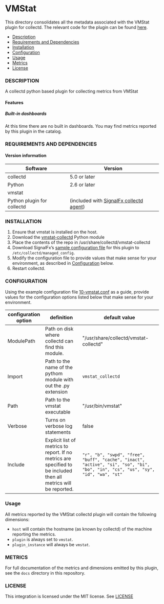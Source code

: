 # VMStat

This directory consolidates all the metadata associated with the VMStat plugin for collectd.  The relevant code for the plugin can be found [here](https://github.com/signalfx/vmstat-collectd).

- [Description](#description)
- [Requirements and Dependencies](#requirements-and-dependencies)
- [Installation](#installation)
- [Configuration](#configuration)
- [Usage](#usage)
- [Metrics](#metrics)
- [License](#license)

### DESCRIPTION
A collectd python based plugin for collecting metrics from VMStat

#### Features
##### Built-in dashboards
At this time there are no built in dashboards.  You may find metrics reported by this plugin in the catalog.

### REQUIREMENTS AND DEPENDENCIES

#### Version information

| Software | Version      |
|----------|--------------|
| collectd | 5.0 or later |
| Python   | 2.6 or later |
| vmstat  |   |
| Python plugin for collectd | (included with [SignalFx collectd agent](https://github.com/signalfx/integrations/tree/master/collectd)[](sfx_link:sfxcollectd)) |

### INSTALLATION
1.  Ensure that vmstat is installed on the host.
2.  Download the [vmstat-collectd](https://github.com/signalfx/vmstat-collectd) Python module
3.  Place the contents of the repo in /usr/share/collectd/vmstat-collectd
4.  Download SignalFx’s [sample configuration file](./10-vmstat.conf) for this plugin to `/etc/collectd/managed_config`.
5.  Modify the configuration file to provide values that make sense for your environment, as described in [Configuration](#configuration) below.
6.  Restart collectd.

### CONFIGURATION
Using the example configuration file [10-vmstat.conf](https://github.com/signalfx/integrations/tree/master/collectd-vmstat/10-vmstat.conf) as a guide, provide values for the configuration options listed below that make sense for your environment.

| configuration option | definition | default value |
| ---------------------|------------|---------------|
| ModulePath | Path on disk where collectd can find this module. | "/usr/share/collectd/vmstat-collectd" |
| Import | Path to the name of the pythom module with out the .py extension | `vmstat_collectd` |
| Path | Path to the vmstat executable | "/usr/bin/vmstat" |
| Verbose | Turns on verbose log statements | false |
| Include | Explicit list of metrics to report.  If no metrics are specified to be included then all metrics will be reported. | `"r", "b", "swpd", "free", "buff", "cache", "inact", "active", "si", "so", "bi", "bo", "in", "cs", "us", "sy", "id", "wa", "st"`|

### Usage
All metrics reported by the VMStat collectd plugin will contain the following dimensions:
* `host` will contain the hostname (as known by collectd) of the machine reporting the metrics.
* `plugin` is always set to `vmstat`.
* `plugin_instance` will always be `vmstat`.

### METRICS
For full documentation of the metrics and dimensions emitted by this plugin, see the `docs` directory in this repository.

### LICENSE

This integration is licensed under the MIT license.  See [LICENSE](./LICENSE)
